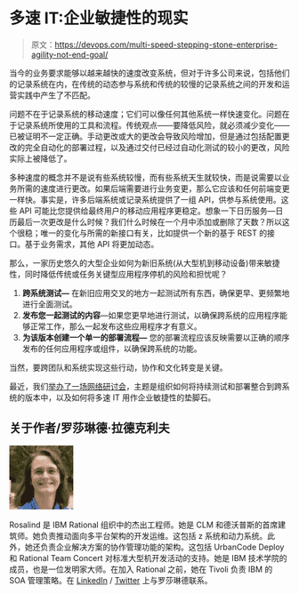 # 多速 IT:企业敏捷性的现实

> 原文：<https://devops.com/multi-speed-stepping-stone-enterprise-agility-not-end-goal/>

当今的业务要求能够以越来越快的速度改变系统，但对于许多公司来说，包括他们的记录系统在内，在传统的动态参与系统和传统的较慢的记录系统之间的开发和运营实践中产生了不匹配。

问题不在于记录系统的移动速度；它们可以像任何其他系统一样快速变化。问题在于记录系统所使用的工具和流程。传统观点——要降低风险，就必须减少变化——已被证明不一定正确。手动更改或大的更改会导致风险增加，但是通过包括配置更改的完全自动化的部署过程，以及通过交付已经过自动化测试的较小的更改，风险实际上被降低了。

多种速度的概念并不是说有些系统较慢，而有些系统天生就较快，而是说需要以业务所需的速度进行更改。如果后端需要进行业务变更，那么它应该和任何前端变更一样快。事实是，许多后端系统或记录系统提供了一组 API，供参与系统使用。这些 API 可能比您提供给最终用户的移动应用程序更稳定。想象一下日历服务—日历最后一次更改是什么时候？我们什么时候在一个月中添加或删除了天数？所以这个很稳；唯一的变化与所需的新接口有关，比如提供一个新的基于 REST 的接口。基于业务需求，其他 API 将更加动态。

那么，一家历史悠久的大型企业如何为新旧系统(从大型机到移动设备)带来敏捷性，同时降低传统或任务关键型应用程序停机的风险和担忧呢？

1.  **跨系统测试—** 在新旧应用交叉的地方一起测试所有东西，确保更早、更频繁地进行全面测试。
2.  **发布您一起测试的内容**—如果您更早地进行测试，以确保跨系统的应用程序能够正常工作，那么一起发布这些应用程序才有意义。
3.  **为该版本创建一个单一的部署流程—** 您的部署流程应该反映需要以正确的顺序发布的任何应用程序或组件，以确保跨系统的功能。

当然，要跨团队和系统实现这些行动，协作和文化转变是关键。

最近，我们[举办了一场网络研讨会](https://event.on24.com/wcc/r/1218595/0B97A799EDA04014FE0DDBA7996290CC?partnerref=devopsdotcom)，主题是组织如何将持续测试和部署整合到跨系统的版本中，以及如何将多速 IT 用作企业敏捷性的垫脚石。

## 关于作者/罗莎琳德·拉德克利夫

![Rosalind](img/518ace6f0f6a369d17fa9eb680c816dd.png)

Rosalind 是 IBM Rational 组织中的杰出工程师。她是 CLM 和德沃普斯的首席建筑师。她负责推动面向多平台架构的开发运维。这包括 z 系统和动力系统。此外，她还负责企业解决方案的协作管理功能的架构。这包括 UrbanCode Deploy 和 Rational Team Concert 对标准大型机开发活动的支持。她是 IBM 技术学院的成员，也是一位发明家大师。在加入 Rational 之前，她在 Tivoli 负责 IBM 的 SOA 管理策略。在 [LinkedIn](https://www.linkedin.com/in/rosalind-radcliffe-8196702) / [Twitter](https://twitter.com/RosalindRad) 上与罗莎琳德联系。